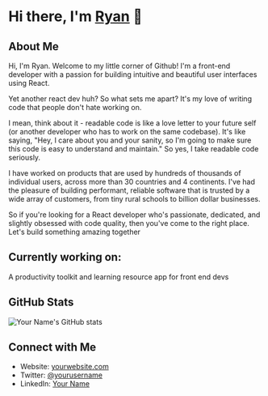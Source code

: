 # Hi there, I'm [Ryan](https://ryanlkirk.github.io/cv/) 👋

## About Me
Hi, I'm Ryan. Welcome to my little corner of Github! I'm a front-end developer with a passion for building intuitive and beautiful user interfaces using React.

Yet another react dev huh? So what sets me apart? It's my love of writing code that people don't hate working on.

I mean, think about it - readable code is like a love letter to your future self (or another developer who has to work on the same codebase). It's like saying, "Hey, I care about you and your sanity, so I'm going to make sure this code is easy to understand and maintain." So yes, I take readable code seriously.

I have worked on products that are used by hundreds of thousands of individual users, across more than 30 countries and 4 continents. I've had the pleasure of building performant, reliable software that is trusted by a wide array of customers, from tiny rural schools to billion dollar businesses.

So if you're looking for a React developer who's passionate, dedicated, and slightly obsessed with code quality, then you've come to the right place. Let's build something amazing together

## Currently working on:
A productivity toolkit and learning resource app for front end devs

## GitHub Stats
![Your Name's GitHub stats](https://github-readme-stats.vercel.app/api?username=ryanlkirk&show_icons=true&theme=radical)

## Connect with Me
- Website: [yourwebsite.com](https://yourwebsite.com)
- Twitter: [@yourusername](https://twitter.com/yourusername)
- LinkedIn: [Your Name](https://www.linkedin.com/in/ryan-kirk-dev)

<!--
**ryanlkirk/ryanlkirk** is a ✨ _special_ ✨ repository because its `README.md` (this file) appears on your GitHub profile.

Here are some ideas to get you started:

- 🔭 I’m currently working on ...
- 🌱 I’m currently learning ...
- 👯 I’m looking to collaborate on ...
- 🤔 I’m looking for help with ...
- 💬 Ask me about ...
- 📫 How to reach me: ...
- 😄 Pronouns: ...
- ⚡ Fun fact: ...
-->

